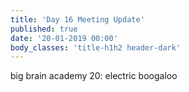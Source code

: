 ```yaml
---
title: 'Day 16 Meeting Update'
published: true
date: '20-01-2019 00:00'
body_classes: 'title-h1h2 header-dark'
---
```


big brain academy 20: electric boogaloo

